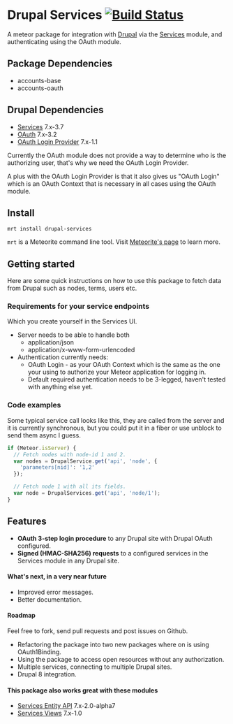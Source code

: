 Drupal Services [![Build Status](https://travis-ci.org/EventedMind/iron-router.png)](https://travis-ci.org/EventedMind/iron-router)
============================

A meteor package for integration with [Drupal](http://drupal.org) via the [Services](https://drupal.org/project/services) module, and authenticating using
the OAuth module.

Package Dependencies
----------------------

* accounts-base
* accounts-oauth

Drupal Dependencies
----------------------

* [Services](https://drupal.org/project/services) 7.x-3.7
* [OAuth](https://drupal.org/project/oauth) 7.x-3.2
* [OAuth Login Provider](https://drupal.org/project/oauthloginprovider) 7.x-1.1

Currently the OAuth module does not provide a way to determine who is the authorizing user, that's why we need the OAuth Login Provider.

A plus with the OAuth Login Provider is that it also gives us "OAuth Login" which is an OAuth Context that is necessary in all cases using the OAuth module.

Install
-----------
```
mrt install drupal-services
```

```mrt``` is a Meteorite command line tool. Visit [Meteorite's page](http://oortcloud.github.com/meteorite/) to learn more.

Getting started
-----------------

Here are some quick instructions on how to use this package to fetch data from Drupal such as nodes, terms, users etc.

### Requirements for your service endpoints

Which you create yourself in the Services UI.

* Server needs to be able to handle both
  * application/json
  * application/x-www-form-urlencoded
* Authentication currently needs:
  * OAuth Login - as your OAuth Context which is the same as the one your using to authorize your Meteor application for logging in.
  * Default required authentication needs to be 3-legged, haven't tested with anything else yet.

### Code examples

Some typical service call looks like this, they are called from the server and it is currently synchronous, but you could put it in a fiber or use unblock to send them async I guess.

```js
if (Meteor.isServer) {
  // Fetch nodes with node-id 1 and 2.
  var nodes = DrupalService.get('api', 'node', {
    'parameters[nid]': '1,2'
  });

  // Fetch node 1 with all its fields.
  var node = DrupalServices.get('api', 'node/1');
}
```

Features
-----------------

* **OAuth 3-step login procedure** to any Drupal site with Drupal OAuth configured.
* **Signed (HMAC-SHA256) requests** to a configured services in the Services module in any Drupal site.

#### What's next, in a very near future

* Improved error messages.
* Better documentation.

#### Roadmap

Feel free to fork, send pull requests and post issues on Github.

* Refactoring the package into two new packages where on is using OAuth1Binding.
* Using the package to access open resources without any authorization.
* Multiple services, connecting to multiple Drupal sites.
* Drupal 8 integration.

#### This package also works great with these modules

* [Services Entity API](https://drupal.org/project/services_entity) 7.x-2.0-alpha7
* [Services Views](https://drupal.org/project/services_views) 7.x-1.0
